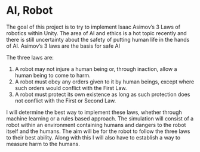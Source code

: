 # AI, Robot
The goal of this project is to try to implement Isaac Asimov’s 3 Laws of robotics within Unity. The area of AI and ethics is a hot topic recently and there is still uncertainty about the safety of putting human life in the hands of AI. Asimov’s 3 laws are the basis for safe AI 

The three laws are:

1.	A robot may not injure a human being or, through inaction, allow a human being to come to harm.
2.	A robot must obey any orders given to it by human beings, except where such orders would conflict with the First Law.
3.	A robot must protect its own existence as long as such protection does not conflict with the First or Second Law.

I will determine the best way to implement these laws, whether through machine learning or a rules based approach. The simulation will consist of a robot within an environment containing humans and dangers to the robot itself and the humans. The aim will be for the robot to follow the three laws to their best ability. Along with this I will also have to establish a way to measure harm to the humans.

